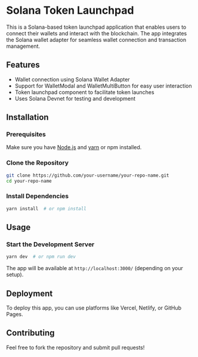# Solana Token Launchpad

This is a Solana-based token launchpad application that enables users to connect their wallets and interact with the blockchain. The app integrates the Solana wallet adapter for seamless wallet connection and transaction management.

## Features
- Wallet connection using Solana Wallet Adapter
- Support for WalletModal and WalletMultiButton for easy user interaction
- Token launchpad component to facilitate token launches
- Uses Solana Devnet for testing and development

## Installation

### Prerequisites
Make sure you have [Node.js](https://nodejs.org/) and [yarn](https://yarnpkg.com/) or npm installed.

### Clone the Repository
```sh
git clone https://github.com/your-username/your-repo-name.git
cd your-repo-name
```

### Install Dependencies
```sh
yarn install  # or npm install
```

## Usage
### Start the Development Server
```sh
yarn dev  # or npm run dev
```

The app will be available at `http://localhost:3000/` (depending on your setup).


## Deployment
To deploy this app, you can use platforms like Vercel, Netlify, or GitHub Pages.

## Contributing
Feel free to fork the repository and submit pull requests!

